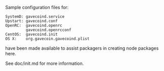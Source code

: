 Sample configuration files for:
```
SystemD: gavecoind.service
Upstart: gavecoind.conf
OpenRC:  gavecoind.openrc
         gavecoind.openrcconf
CentOS:  gavecoind.init
OS X:    org.gavecoin.gavecoind.plist
```
have been made available to assist packagers in creating node packages here.

See doc/init.md for more information.
